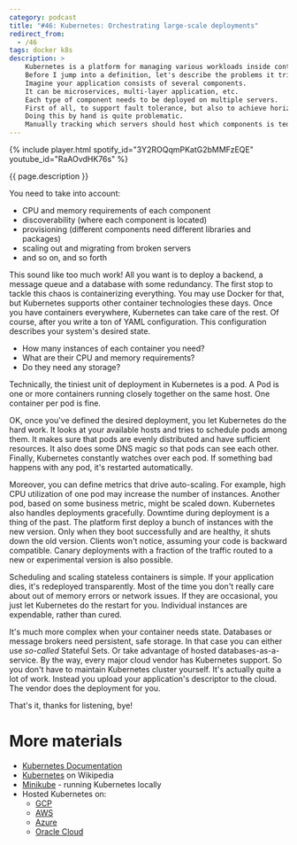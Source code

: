 ```yaml
---
category: podcast
title: "#46: Kubernetes: Orchestrating large-scale deployments"
redirect_from:
  - /46
tags: docker k8s
description: >
    Kubernetes is a platform for managing various workloads inside containers.
    Before I jump into a definition, let's describe the problems it tries to solve.
    Imagine your application consists of several components.
    It can be microservices, multi-layer application, etc.
    Each type of component needs to be deployed on multiple servers.
    First of all, to support fault tolerance, but also to achieve horizontal scaling.
    Doing this by hand is quite problematic.
    Manually tracking which servers should host which components is tedious and error-prone.
---
```


{% include player.html spotify_id="3Y2ROQqmPKatG2bMMFzEQE" youtube_id="RaAOvdHK76s" %}

{{ page.description }}

You need to take into account:

* CPU and memory requirements of each component
* discoverability (where each component is located)
* provisioning (different components need different libraries and packages)
* scaling out and migrating from broken servers
* and so on, and so forth

This sound like too much work!
All you want is to deploy a backend, a message queue and a database with some redundancy.
The first stop to tackle this chaos is containerizing everything.
You may use Docker for that, but Kubernetes supports other container technologies these days.
Once you have containers everywhere, Kubernetes can take care of the rest.
Of course, after you write a ton of YAML configuration.
This configuration describes your system's desired state.

* How many instances of each container you need?
* What are their CPU and memory requirements?
* Do they need any storage?

Technically, the tiniest unit of deployment in Kubernetes is a pod.
A Pod is one or more containers running closely together on the same host.
One container per pod is fine.

OK, once you've defined the desired deployment, you let Kubernetes do the hard work.
It looks at your available hosts and tries to schedule pods among them.
It makes sure that pods are evenly distributed and have sufficient resources.
It also does some DNS magic so that pods can see each other.
Finally, Kubernetes constantly watches over each pod.
If something bad happens with any pod, it's restarted automatically.

Moreover, you can define metrics that drive auto-scaling.
For example, high CPU utilization of one pod may increase the number of instances.
Another pod, based on some business metric, might be scaled down.
Kubernetes also handles deployments gracefully.
Downtime during deployment is a thing of the past.
The platform first deploy a bunch of instances with the new version.
Only when they boot successfully and are healthy, it shuts down the old version.
Clients won't notice, assuming your code is backward compatible.
Canary deployments with a fraction of the traffic routed to a new or experimental version is also possible.

Scheduling and scaling stateless containers is simple.
If your application dies, it's redeployed transparently.
Most of the time you don't really care about out of memory errors or network issues.
If they are occasional, you just let Kubernetes do the restart for you.
Individual instances are expendable, rather than cured.

It's much more complex when your container needs state.
Databases or message brokers need persistent, safe storage.
In that case you can either use _so-called_ Stateful Sets.
Or take advantage of hosted databases-as-a-service.
By the way, every major cloud vendor has Kubernetes support.
So you don't have to maintain Kubernetes cluster yourself.
It's actually quite a lot of work.
Instead you upload your application's descriptor to the cloud.
The vendor does the deployment for you.

That's it, thanks for listening, bye!

# More materials

* [Kubernetes Documentation](https://kubernetes.io/docs/home/)
* [Kubernetes](https://en.wikipedia.org/wiki/Kubernetes) on Wikipedia
* [Minikube](https://kubernetes.io/docs/tutorials/hello-minikube/) - running Kubernetes locally
* Hosted Kubernetes on:
    * [GCP](https://cloud.google.com/kubernetes-engine/)
    * [AWS](https://aws.amazon.com/kubernetes/)
    * [Azure](https://azure.microsoft.com/en-us/overview/kubernetes-on-azure/)
    * [Oracle Cloud](https://cloud.google.com/kubernetes-engine/)
